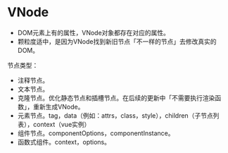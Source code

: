 # VNode
- DOM元素上有的属性，VNode对象都存在对应的属性。
- 颗粒度适中，是因为VNode找到新旧节点「不一样的节点」去修改真实的DOM。

节点类型：
- 注释节点。
- 文本节点。
- 克隆节点。优化静态节点和插槽节点。在后续的更新中「不需要执行渲染函数」，重新生成VNode。
- 元素节点。tag，data（例如：attrs，class，style），children（子节点列表），context（vue实例）
- 组件节点。componentOptions，componentInstance。
- 函数式组件。context，options。